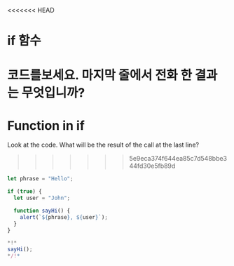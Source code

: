 
<<<<<<< HEAD
# if 함수
코드를보세요. 마지막 줄에서 전화 한 결과는 무엇입니까?
=======
# Function in if

Look at the code. What will be the result of the call at the last line?
>>>>>>> 5e9eca374f644ea85c7d548bbe344fd30e5fb89d

```js run
let phrase = "Hello";

if (true) {
  let user = "John";

  function sayHi() {
    alert(`${phrase}, ${user}`);
  }
}

*!*
sayHi();
*/!*
```
